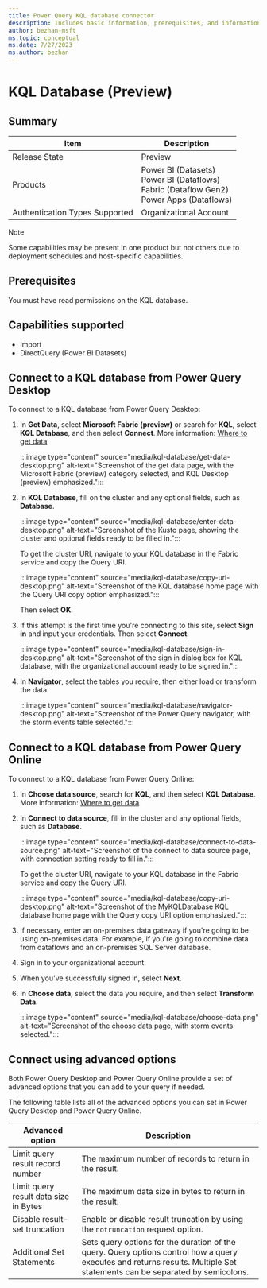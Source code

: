 ```yaml
---
title: Power Query KQL database connector
description: Includes basic information, prerequisites, and information on how to connect to a KQL database, along with a list of limitations.
author: bezhan-msft
ms.topic: conceptual
ms.date: 7/27/2023
ms.author: bezhan
---
```


# KQL Database (Preview)

## Summary

| Item | Description |
| ---- | ----------- |
| Release State | Preview |
| Products | Power BI (Datasets)<br/>Power BI (Dataflows)<br/>Fabric (Dataflow Gen2)<br/>Power Apps (Dataflows) |
| Authentication Types Supported | Organizational Account |

> [!NOTE]
> Some capabilities may be present in one product but not others due to deployment schedules and host-specific capabilities.

## Prerequisites

You must have read permissions on the KQL database.

## Capabilities supported

* Import
* DirectQuery (Power BI Datasets)

## Connect to a KQL database from Power Query Desktop

To connect to a KQL database from Power Query Desktop:

1. In **Get Data**, select **Microsoft Fabric (preview)** or search for **KQL**, select **KQL Database**, and then select **Connect**. More information: [Where to get data](../where-to-get-data.md)

   :::image type="content" source="media/kql-database/get-data-desktop.png" alt-text="Screenshot of the get data page, with the Microsoft Fabric (preview) category selected, and KQL Desktop (preview) emphasized.":::

2. In **KQL Database**, fill on the cluster and any optional fields, such as **Database**.

   :::image type="content" source="media/kql-database/enter-data-desktop.png" alt-text="Screenshot of the Kusto page, showing the cluster and optional fields ready to be filled in.":::

   To get the cluster URI, navigate to your KQL database in the Fabric service and copy the Query URI.

   :::image type="content" source="media/kql-database/copy-uri-desktop.png" alt-text="Screenshot of the KQL database home page with the Query URI copy option emphasized.":::

   Then select **OK**.

3. If this attempt is the first time you're connecting to this site, select **Sign in** and input your credentials. Then select **Connect**.

   :::image type="content" source="media/kql-database/sign-in-desktop.png" alt-text="Screenshot of the sign in dialog box for KQL database, with the organizational account ready to be signed in.":::

4. In **Navigator**, select the tables you require, then either load or transform the data.

   :::image type="content" source="media/kql-database/navigator-desktop.png" alt-text="Screenshot of the Power Query navigator, with the storm events table selected.":::

## Connect to a KQL database from Power Query Online

To connect to a KQL database from Power Query Online:

1. In **Choose data source**, search for **KQL**, and then select **KQL Database**. More information: [Where to get data](../where-to-get-data.md)

2. In **Connect to data source**, fill in the cluster and any optional fields, such as **Database**.

   :::image type="content" source="media/kql-database/connect-to-data-source.png" alt-text="Screenshot of the connect to data source page, with connection setting ready to fill in.":::

   To get the cluster URI, navigate to your KQL database in the Fabric service and copy the Query URI.

   :::image type="content" source="media/kql-database/copy-uri-desktop.png" alt-text="Screenshot of the MyKQLDatabase KQL database home page with the Query copy URI option emphasized.":::

3. If necessary, enter an on-premises data gateway if you're going to be using on-premises data. For example, if you're going to combine data from dataflows and an on-premises SQL Server database.

4. Sign in to your organizational account.

5. When you've successfully signed in, select **Next**.

6. In **Choose data**, select the data you require, and then select **Transform Data**.

   :::image type="content" source="media/kql-database/choose-data.png" alt-text="Screenshot of the choose data page, with storm events selected.":::

## Connect using advanced options

Both Power Query Desktop and Power Query Online provide a set of advanced options that you can add to your query if needed.

The following table lists all of the advanced options you can set in Power Query Desktop and Power Query Online.

| Advanced option | Description |
| --------------- | ----------- |
| Limit query result record number | The maximum number of records to return in the result. |
| Limit query result data size in Bytes | The maximum data size in bytes to return in the result. |
| Disable result-set truncation | Enable or disable result truncation by using the `notruncation` request option. |
| Additional Set Statements | Sets query options for the duration of the query. Query options control how a query executes and returns results. Multiple Set statements can be separated by semicolons. |

